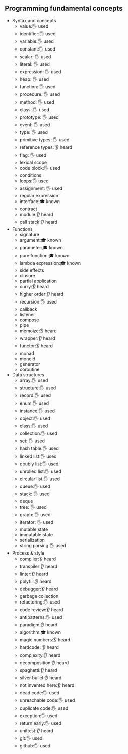 ## Programming fundamental concepts

- Syntax and concepts
  - value:🖐️ used
  - identifier:🖐️ used
  - variable:🖐️ used
  - constant:🖐️ used
  - scalar: 🖐️ used
  - literal: 🖐️ used
  - expression: 🖐️ used
  - heap: 🖐️ used
  - function: 🖐️ used
  - procedure: 🖐️ used
  - method: 🖐️ used
  - class: 🖐️ used
  - prototype: 🖐️ used
  - event: 🖐️ used
  - type: 🖐️ used
  - primitive types: 🖐️ used
  - reference types: 👂 heard
  - flag: 🖐️ used
  - lexical scope
  - code block:🖐️ used
  - conditions
  - loops:🖐️ used
  - assignment: 🖐️ used
  - regular expression
  - interface:🎓 known
  - contract
  - module:👂 heard
  - call stack:👂 heard
- Functions
  - signature
  - argument:🎓 known
  - parameter:🎓 known
  - pure function:🎓 known
  - lambda expression:🎓 known
  - side effects
  - closure
  - partial application
  - curry:👂 heard
  - higher order:👂 heard
  - recursion:🖐️ used
  - callback
  - listener
  - compose
  - pipe
  - memoize:👂 heard
  - wrapper:👂 heard
  - functor:👂 heard
  - monad
  - monoid
  - generator
  - coroutine
- Data structures
  - array:🖐️ used
  - structure:🖐️ used
  - record:🖐️ used
  - enum:🖐️ used
  - instance:🖐️ used
  - object:🖐️ used
  - class:🖐️ used
  - collection:🖐️ used
  - set: 🖐️ used
  - hash table:🖐️ used
  - linked list:🖐️ used
  - doubly list:🖐️ used
  - unrolled list:🖐️ used
  - circular list:🖐️ used
  - queue:🖐️ used
  - stack: 🖐️ used
  - deque
  - tree: 🖐️ used
  - graph: 🖐️ used
  - iterator: 🖐️ used
  - mutable state
  - immutable state
  - serialization
  - string parsing:🖐️ used
- Process & style
  - compiler:👂 heard
  - transpiler:👂 heard
  - linter:👂 heard
  - polyfill:👂 heard
  - debugger:👂 heard
  - garbage collection
  - refactoring:🖐️ used
  - code review:👂 heard
  - antipatterns:🖐️ used
  - paradigm:👂 heard
  - algorithm:🎓 known
  - magic numbers:👂 heard
  - hardcode: 👂 heard
  - complexity:👂 heard
  - decomposition:👂 heard
  - spaghetti:👂 heard
  - silver bullet:👂 heard
  - not invented here:👂 heard
  - dead code:🖐️ used
  - unreachable code:🖐️ used
  - duplicate code:🖐️ used
  - exception:🖐️ used
  - return early:🖐️ used
  - unittest:👂 heard
  - git:🖐️ used
  - github:🖐️ used
